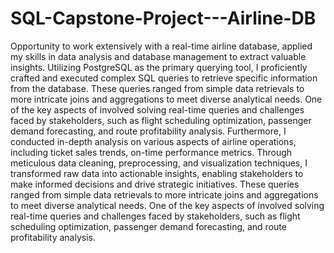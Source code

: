 # SQL-Capstone-Project---Airline-DB

Opportunity to work extensively with a real-time airline database, applied my skills in data analysis and database management to extract valuable insights. Utilizing PostgreSQL as the primary querying tool, I proficiently crafted and executed complex SQL queries to retrieve specific information from the database. These queries ranged from simple data retrievals to more intricate joins and aggregations to meet diverse analytical needs. One of the key aspects of involved solving real-time queries and challenges faced by stakeholders, such as flight scheduling optimization, passenger demand forecasting, and route profitability analysis. Furthermore, I conducted in-depth analysis on various aspects of airline operations, including ticket sales trends, on-time performance metrics. Through meticulous data cleaning, preprocessing, and visualization techniques, I transformed raw data into actionable insights, enabling stakeholders to make informed decisions and drive strategic initiatives.
 These queries ranged from simple data retrievals to more intricate joins and aggregations to meet diverse analytical needs. One of the key aspects of involved solving real-time queries and challenges faced by stakeholders, such as flight scheduling optimization, passenger demand forecasting, and route profitability analysis.
